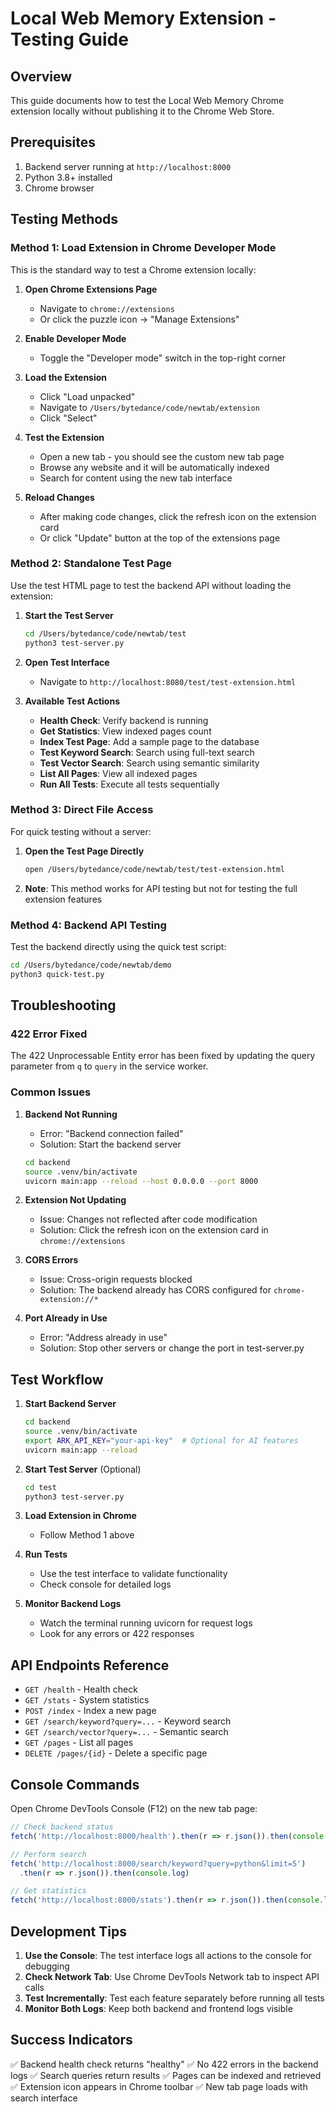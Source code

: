 # Local Web Memory Extension - Testing Guide

## Overview
This guide documents how to test the Local Web Memory Chrome extension locally without publishing it to the Chrome Web Store.

## Prerequisites
1. Backend server running at `http://localhost:8000`
2. Python 3.8+ installed
3. Chrome browser

## Testing Methods

### Method 1: Load Extension in Chrome Developer Mode

This is the standard way to test a Chrome extension locally:

1. **Open Chrome Extensions Page**
   - Navigate to `chrome://extensions`
   - Or click the puzzle icon → "Manage Extensions"

2. **Enable Developer Mode**
   - Toggle the "Developer mode" switch in the top-right corner

3. **Load the Extension**
   - Click "Load unpacked"
   - Navigate to `/Users/bytedance/code/newtab/extension`
   - Click "Select"

4. **Test the Extension**
   - Open a new tab - you should see the custom new tab page
   - Browse any website and it will be automatically indexed
   - Search for content using the new tab interface

5. **Reload Changes**
   - After making code changes, click the refresh icon on the extension card
   - Or click "Update" button at the top of the extensions page

### Method 2: Standalone Test Page

Use the test HTML page to test the backend API without loading the extension:

1. **Start the Test Server**
   ```bash
   cd /Users/bytedance/code/newtab/test
   python3 test-server.py
   ```

2. **Open Test Interface**
   - Navigate to `http://localhost:8080/test/test-extension.html`

3. **Available Test Actions**
   - **Health Check**: Verify backend is running
   - **Get Statistics**: View indexed pages count
   - **Index Test Page**: Add a sample page to the database
   - **Test Keyword Search**: Search using full-text search
   - **Test Vector Search**: Search using semantic similarity
   - **List All Pages**: View all indexed pages
   - **Run All Tests**: Execute all tests sequentially

### Method 3: Direct File Access

For quick testing without a server:

1. **Open the Test Page Directly**
   ```bash
   open /Users/bytedance/code/newtab/test/test-extension.html
   ```
   
2. **Note**: This method works for API testing but not for testing the full extension features

### Method 4: Backend API Testing

Test the backend directly using the quick test script:

```bash
cd /Users/bytedance/code/newtab/demo
python3 quick-test.py
```

## Troubleshooting

### 422 Error Fixed
The 422 Unprocessable Entity error has been fixed by updating the query parameter from `q` to `query` in the service worker.

### Common Issues

1. **Backend Not Running**
   - Error: "Backend connection failed"
   - Solution: Start the backend server
   ```bash
   cd backend
   source .venv/bin/activate
   uvicorn main:app --reload --host 0.0.0.0 --port 8000
   ```

2. **Extension Not Updating**
   - Issue: Changes not reflected after code modification
   - Solution: Click the refresh icon on the extension card in `chrome://extensions`

3. **CORS Errors**
   - Issue: Cross-origin requests blocked
   - Solution: The backend already has CORS configured for `chrome-extension://*`

4. **Port Already in Use**
   - Error: "Address already in use"
   - Solution: Stop other servers or change the port in test-server.py

## Test Workflow

1. **Start Backend Server**
   ```bash
   cd backend
   source .venv/bin/activate
   export ARK_API_KEY="your-api-key"  # Optional for AI features
   uvicorn main:app --reload
   ```

2. **Start Test Server** (Optional)
   ```bash
   cd test
   python3 test-server.py
   ```

3. **Load Extension in Chrome**
   - Follow Method 1 above

4. **Run Tests**
   - Use the test interface to validate functionality
   - Check console for detailed logs

5. **Monitor Backend Logs**
   - Watch the terminal running uvicorn for request logs
   - Look for any errors or 422 responses

## API Endpoints Reference

- `GET /health` - Health check
- `GET /stats` - System statistics
- `POST /index` - Index a new page
- `GET /search/keyword?query=...` - Keyword search
- `GET /search/vector?query=...` - Semantic search
- `GET /pages` - List all pages
- `DELETE /pages/{id}` - Delete a specific page

## Console Commands

Open Chrome DevTools Console (F12) on the new tab page:

```javascript
// Check backend status
fetch('http://localhost:8000/health').then(r => r.json()).then(console.log)

// Perform search
fetch('http://localhost:8000/search/keyword?query=python&limit=5')
  .then(r => r.json()).then(console.log)

// Get statistics
fetch('http://localhost:8000/stats').then(r => r.json()).then(console.log)
```

## Development Tips

1. **Use the Console**: The test interface logs all actions to the console for debugging
2. **Check Network Tab**: Use Chrome DevTools Network tab to inspect API calls
3. **Test Incrementally**: Test each feature separately before running all tests
4. **Monitor Both Logs**: Keep both backend and frontend logs visible

## Success Indicators

✅ Backend health check returns "healthy"
✅ No 422 errors in the backend logs
✅ Search queries return results
✅ Pages can be indexed and retrieved
✅ Extension icon appears in Chrome toolbar
✅ New tab page loads with search interface